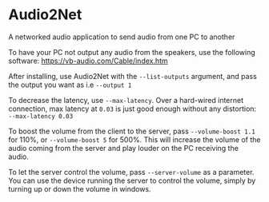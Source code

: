 # Audio2Net
A networked audio application to send audio from one PC to another

To have your PC not output any audio from the speakers, use the following software:
https://vb-audio.com/Cable/index.htm

After installing, use Audio2Net with the `--list-outputs` argument, and pass the output you want as i.e `--output 1`

To decrease the latency, use `--max-latency`. Over a hard-wired internet connection, max latency at `0.03` is just good enough without any distortion: `--max-latency 0.03`

To boost the volume from the client to the server, pass `--volume-boost 1.1` for 110%, or `--volume-boost 5` for 500%. This will increase the volume of the audio coming from the server and play louder on the PC receiving the audio.

To let the server control the volume, pass `--server-volume` as a parameter. You can use the device running the server to control the volume, simply by turning up or down the volume in windows.

